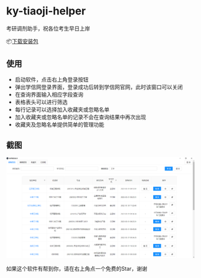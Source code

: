 # ky-tiaoji-helper

考研调剂助手，祝各位考生早日上岸

📦️[下载安装包](https://github.com/Chalkim/ky-tiaoji-helper/releases)

## 使用

- 启动软件，点击右上角登录按钮
- 弹出学信网登录界面，登录成功后转到学信网官网，此时该窗口可以关闭
- 在查询界面输入相应字段查询
- 表格表头可以进行筛选
- 每行记录可以选择加入收藏夹或忽略名单
- 加入收藏夹或忽略名单的记录不会在查询结果中再次出现
- 收藏夹及忽略名单提供简单的管理功能

## 截图

![home](images/home.png)

如果这个软件有帮到你，请在右上角点一个免费的Star，谢谢